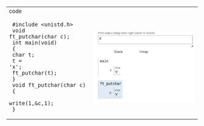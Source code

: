 |||
|:-|:-|
|code||
|<pre> #include <unistd.h> <br> void  ft_putchar(char c); <br> int main(void) <br> { <br>   char t; <br>   t = 'x'; <br>   ft_putchar(t); <br> } <br> void  ft_putchar(char c) <br> { <br>    write(1,&c,1); <br> }   </pre>|![putchar.png](putchar.png)|
